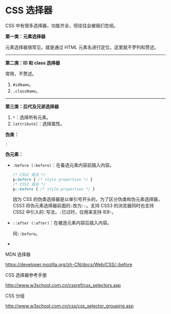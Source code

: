 # CSS 选择器

CSS 中有很多选择器，功能齐全，但往往会被我们忽视。

**第一类：元素选择器**

元素选择器很常见，就是通过 HTML 元素名进行定位，这里就不罗列和赘述。

---

**第二类：ID 和 class 选择器**

常用，不赘述。

1. `#idName`。
2. `.className`。

---

**第三类：后代及兄弟选择器**

1. `*`：选择所有元素。
2. `[attribute]`：选择属性。

**伪类：**

`:`

**伪元素：**

- `:before (:before)`：在备选元素内容前插入内容。

  ```css
  /* CSS2 语法 */
  p:before { /* style properties */ }
  /* CSS3 语法 */
  p::before { /* style properties */ }
  ```

  因为 CSS 的伪类选择器是以单引号开头的，为了区分伪类和伪元素选择器，CSS3 将伪元素选择器前面的`:`改为`::`。支持 CSS3 的浏览器同时也支持 CSS2 中引入的`:`写法，`:`已过时，仅用来支持 IE8-。

- `::after (:after)`：在被选元素内容后插入内容。

  同`::before`。

- 





MDN 选择器

<https://developer.mozilla.org/zh-CN/docs/Web/CSS/::before>

CSS 选择器参考手册

<http://www.w3school.com.cn/cssref/css_selectors.asp>

CSS 分组

<http://www.w3school.com.cn/css/css_selector_grouping.asp>